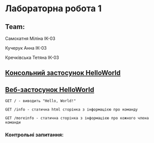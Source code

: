 # Лабораторна робота 1

## Team:
Самохатня Міліна ІК-03 

Кучерук Анна ІК-03 

Кречківська Тетяна ІК-03 

## [Консольний застосунок HelloWorld](https://github.com/tusya69/spring/tree/main/spring/laba1/MySpringConsoleHelloWorld)

## [Веб-застосунок HelloWorld](https://github.com/tusya69/spring/tree/main/spring/laba1/MySpringWebHelloWorld)
`GET / - виводить "Hello, World!"` 

`GET /info - статична html сторінка з інформацією про команду` 

`GET /moreinfo - статична сторінка з інформацією про кожного члена команди` 

### Контрольні запитання:

